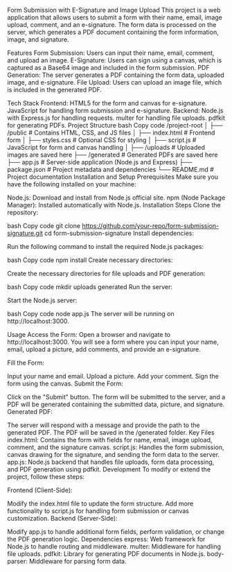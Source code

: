 Form Submission with E-Signature and Image Upload
This project is a web application that allows users to submit a form with their name, email, image upload, comment, and an e-signature. The form data is processed on the server, which generates a PDF document containing the form information, image, and signature.

Features
Form Submission: Users can input their name, email, comment, and upload an image.
E-Signature: Users can sign using a canvas, which is captured as a Base64 image and included in the form submission.
PDF Generation: The server generates a PDF containing the form data, uploaded image, and e-signature.
File Upload: Users can upload an image file, which is included in the generated PDF.


Tech Stack
Frontend:
HTML5 for the form and canvas for e-signature.
JavaScript for handling form submission and e-signature.
Backend:
Node.js with Express.js for handling requests.
multer for handling file uploads.
pdfkit for generating PDFs.
Project Structure
bash
Copy code
/project-root
│
├── /public                  # Contains HTML, CSS, and JS files
│   ├── index.html           # Frontend form
│   ├── styles.css           # Optional CSS for styling
│   ├── script.js            # JavaScript for form and canvas handling
│
├── /uploads                 # Uploaded images are saved here
├── /generated               # Generated PDFs are saved here
├── app.js                   # Server-side application (Node.js and Express)
├── package.json             # Project metadata and dependencies
└── README.md                # Project documentation
Installation and Setup
Prerequisites
Make sure you have the following installed on your machine:

Node.js: Download and install from Node.js official site.
npm (Node Package Manager): Installed automatically with Node.js.
Installation Steps
Clone the repository:

bash
Copy code
git clone https://github.com/your-repo/form-submission-signature.git
cd form-submission-signature
Install dependencies:

Run the following command to install the required Node.js packages:

bash
Copy code
npm install
Create necessary directories:

Create the necessary directories for file uploads and PDF generation:

bash
Copy code
mkdir uploads generated
Run the server:

Start the Node.js server:

bash
Copy code
node app.js
The server will be running on http://localhost:3000.

Usage
Access the Form: Open a browser and navigate to http://localhost:3000. You will see a form where you can input your name, email, upload a picture, add comments, and provide an e-signature.

Fill the Form:

Input your name and email.
Upload a picture.
Add your comment.
Sign the form using the canvas.
Submit the Form:

Click on the "Submit" button.
The form will be submitted to the server, and a PDF will be generated containing the submitted data, picture, and signature.
Generated PDF:

The server will respond with a message and provide the path to the generated PDF.
The PDF will be saved in the /generated folder.
Key Files
index.html: Contains the form with fields for name, email, image upload, comment, and the signature canvas.
script.js: Handles the form submission, canvas drawing for the signature, and sending the form data to the server.
app.js: Node.js backend that handles file uploads, form data processing, and PDF generation using pdfkit.
Development
To modify or extend the project, follow these steps:

Frontend (Client-Side):

Modify the index.html file to update the form structure.
Add more functionality to script.js for handling form submission or canvas customization.
Backend (Server-Side):

Modify app.js to handle additional form fields, perform validation, or change the PDF generation logic.
Dependencies
express: Web framework for Node.js to handle routing and middleware.
multer: Middleware for handling file uploads.
pdfkit: Library for generating PDF documents in Node.js.
body-parser: Middleware for parsing form data.